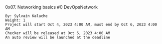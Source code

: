 0x07. Networking basics #0
DevOpsNetwork

    By: Sylvain Kalache
    Weight: 1
    Project will start Oct 4, 2023 4:00 AM, must end by Oct 6, 2023 4:00 AM
    Checker will be released at Oct 6, 2023 4:00 AM
    An auto review will be launched at the deadline
